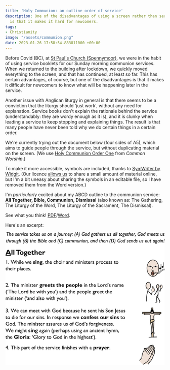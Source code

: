 ```yaml
---
title: 'Holy Communion: an outline order of service'
description: One of the disadvantages of using a screen rather than service booklets
  is that it makes it hard for newcomers.
tags:
- Christianity
image: "/assets/communion.png"
date: 2023-01-26 17:58:54.883811000 +00:00
---
```

Before Covid (BC), at [St Paul's Church (Spennymoor)](https://www.stpaulsspennymoor.co.uk), we were in the habit of using service booklets for our Sunday morning communion services. When we returned to the building after lockdown, we quickly moved everything to the screen, and that has continued, at least so far. This has certain advantages, of course, but one of the disadvantages is that it makes it difficult for newcomers to know what will be happening later in the service.

Another issue with Anglican liturgy in general is that there seems to be a conviction that the liturgy should 'just work', without any need for explanation. Service books don't explain the rationale behind the service (understandably: they are wordy enough as it is), and it is clunky when leading a service to keep stopping and explaining things. The result is that many people have never been told why we do certain things in a certain order.

We're currently trying out the document below (four sides of A5), which aims to guide people through the service, but without duplicating material on the screen. (We use [Holy Communion Order One](https://www.churchofengland.org/prayer-and-worship/worship-texts-and-resources/common-worship/holy-communion-service#mm7c2) from _Common Worship_.)

To make it more accessible, symbols are included, thanks to [SymWriter by Widgit](https://www.widgit.com/products/symwriter/index.htm). (Our licence [allows us](https://www.widgit.com/symbol-services/copyright.htm) to share a small amount of material online, but I'm a bit uneasy about sharing the symbols in an editable file, so I have removed them from the Word version.)

I'm _particularly_ excited about my ABCD outline to the communion service: **All Together, Bible, Communion, Dismissal** (also known as: The Gathering, The Liturgy of the Word, The Liturgy of the Sacrament, The Dismissal).

See what you think! [PDF](/assets/communion.pdf)/[Word](/assets/communion.docx).

Here's an excerpt:

[![Holy Communion: outline order (excerpt)](/assets/communion.png)](/assets/communion.pdf "PDF version")
